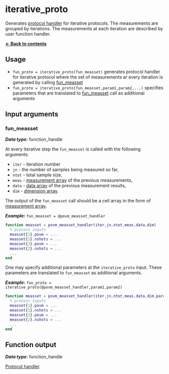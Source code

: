 # iterative_proto
Generates [protocol handler](qtb_analyze.md#arg-fun_proto) for iterative protocols. The measurements are grouped by iterations. The measurements at each iteration are described by user function handler.

[**&#8592; Back to contents**](README.md)

## Usage
* `fun_proto = iterative_proto(fun_measset)` generates protocol handler for iterative protocol where the set of measurements ar every iteration is generated by calling [fun_measset](#arg-fun_measset")
* `fun_proto = iterative_proto(fun_measset,param1,param2,...)` specifies parameters that are translated to [fun_measset](#arg-fun_measset") call as additional arguments

## <a name="args">Input arguments</a>

### <a name="arg-fun_measset">fun_measset</a>
_**Data type:**_ function_handle

At every iterative step the `fun_measset` is called with the following arguments:
* `iter` - iteration number
* `jn` - the number of samples being measured so far,
* `ntot` - total sample size,
* `meas` - [measurement array](qtb_analyze.md#meas-arr) of the previous measurements,
* `data` - [data array](qtb_analyze.md#data-arr) of the previous measurement results,
* `dim` - [dimension array](qtb_analyze.md#dim-arr).

The output of the `fun_measset` call should be a cell array in the form of [measurement array](qtb_analyze.md#meas-arr).

_**Example:**_ `fun_measset = @povm_measset_handler`
```matlab
function measset = povm_measset_handler(iter,jn,ntot,meas,data,dim)
  % process inputs
  measset{1}.povm = ...
  measset{1}.nshots = ...
  measset{2}.povm = ...
  measset{2}.nshots = ...
  ...
end
```

One may specify additional parameters at the `iterative_proto` input. These parameters are translated to `fun_measset` as additional arguments.

_**Example:**_ `fun_proto = iterative_proto(@povm_measset_handler,param1,param2)`
```matlab
function measset = povm_measset_handler(iter,jn,ntot,meas,data,dim,param1,param2)
  % process inputs
  measset{1}.povm = ...
  measset{1}.nshots = ...
  measset{2}.povm = ...
  measset{2}.nshots = ...
  ...
end
```

## <a name="output">Function output</a>
_**Data type:**_ function_handle

[Protocol handler](qtb_analyze.md#arg-fun_proto).
